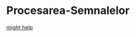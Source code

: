 # Procesarea-Semnalelor

[might help](https://www.kaggle.com/code/faressayah/signal-processing-with-python)
